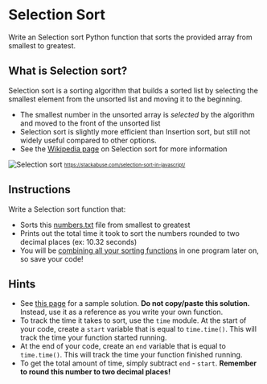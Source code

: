 # Selection Sort
Write an Selection sort Python function that sorts the provided array from smallest to greatest.

## What is Selection sort?
Selection sort is a sorting algorithm that builds a sorted list by selecting the smallest element from the unsorted list and moving it to the beginning.
* The smallest number in the unsorted array is *selected* by the algorithm and moved to the front of the unsorted list
* Selection sort is slightly more efficient than Insertion sort, but still not widely useful compared to other options.
* See the [Wikipedia page](https://en.wikipedia.org/wiki/Selection_sort) on Selection sort for more information

![Selection sort](./images/selection_sort.gif)
<sub><sup>https://stackabuse.com/selection-sort-in-javascript/</sub></sup>

## Instructions
Write a Selection sort function that:
* Sorts this [numbers.txt](./numbers.txt) file from smallest to greatest
* Prints out the total time it took to sort the numbers rounded to two decimal places (ex: 10.32 seconds)
* You will be [combining all your sorting functions](./sorting_algorithms.md) in one program later on, so save your code!

## Hints
* See [this page](https://www.geeksforgeeks.org/selection-sort/) for a sample solution. **Do not copy/paste this solution.** Instead, use it as a reference as you write your own function.
* To track the time it takes to sort, use the `time` module. At the start of your code, create a `start` variable that is equal to `time.time()`. This will track the time your function started running.
* At the end of your code, create an `end` variable that is equal to `time.time()`. This will track the time your function finished running.
* To get the total amount of time, simply subtract `end` - `start`. **Remember to round this number to two decimal places!**
